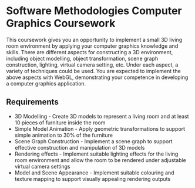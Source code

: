 # Software Methodologies Computer Graphics Coursework

This coursework gives you an opportunity to implement a small 3D living room environment by applying your computer graphics knowledge and skills. There are different aspects for constructing a 3D environment, including object modelling, object transformation, scene graph construction, lighting, virtual camera setting, etc. Under each aspect, a variety of techniques could be used. You are expected to implement the above aspects with WebGL, demonstrating your competence in developing a computer graphics application.

## Requirements

- 3D Modelling - Create 3D models to represent a living room and at least 10 pieces of furniture inside the room
- Simple Model Animation - Apply geometric transformations to support simple animation to 30% of the furniture
- Scene Graph Construction - Implement a scene graph to support effective construction and manipulation of 3D models
- Rendering effects - Implement suitable lighting effects for the living room environment and allow the room to be rendered under adjustable virtual camera settings
- Model and Scene Appearance - Implement suitable colouring and texture mapping to support visually appealing rendering outputs
